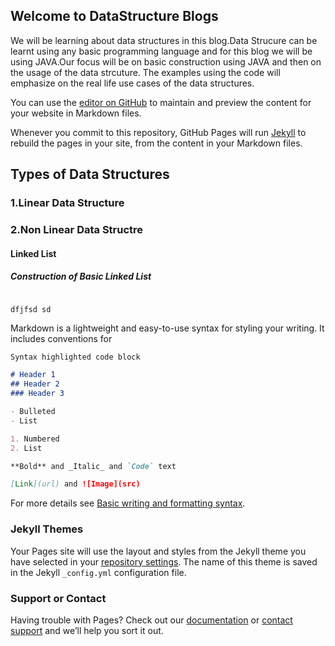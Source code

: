 ## Welcome to DataStructure Blogs 

We will be learning about data structures in this blog.Data Strucure can be learnt using any basic programming language and for this blog we will be using JAVA.Our focus will be on basic construction using JAVA and then on the usage of the data strcuture. The examples using the code will emphasize on the real life use cases of the data structures.


You can use the [editor on GitHub](https://github.com/piyushutreja/DataStructureBolgs/edit/gh-pages/index.md) to maintain and preview the content for your website in Markdown files.

Whenever you commit to this repository, GitHub Pages will run [Jekyll](https://jekyllrb.com/) to rebuild the pages in your site, from the content in your Markdown files.

## Types of Data Structures
### 1.Linear Data Structure
### 2.Non Linear Data Structre


#### Linked List

##### Construction of Basic Linked List 


```tst

dfjfsd sd

```


Markdown is a lightweight and easy-to-use syntax for styling your writing. It includes conventions for

```markdown
Syntax highlighted code block

# Header 1
## Header 2
### Header 3

- Bulleted
- List

1. Numbered
2. List

**Bold** and _Italic_ and `Code` text

[Link](url) and ![Image](src)
```

For more details see [Basic writing and formatting syntax](https://docs.github.com/en/github/writing-on-github/getting-started-with-writing-and-formatting-on-github/basic-writing-and-formatting-syntax).

### Jekyll Themes

Your Pages site will use the layout and styles from the Jekyll theme you have selected in your [repository settings](https://github.com/piyushutreja/DataStructureBolgs/settings/pages). The name of this theme is saved in the Jekyll `_config.yml` configuration file.

### Support or Contact

Having trouble with Pages? Check out our [documentation](https://docs.github.com/categories/github-pages-basics/) or [contact support](https://support.github.com/contact) and we’ll help you sort it out.
